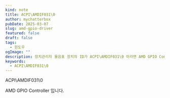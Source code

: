 ```yaml
---
kind: note
title: ACPI\AMDIF031\0
author: mychatterbox
pubDate: 2025-03-07
slug: amd-gpio-driver
featured: false
draft: false
tags:
  - 윈도우
ogImage: ""
description: 장치관리자 물음표 장치의 ID가 ACPI\AMDIF031\0 이라면 AMD GPIO Controller 드라이버를 설치하세요.
keywords:
  - ACPI\AMDIF031\0
---
```


ACPI\AMDIF031\0

AMD GPIO Controller 입니다.
